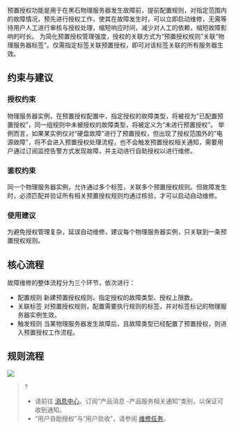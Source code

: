 预置授权功能是用于在黑石物理服务器发生故障前，提前配置规则，对指定范围内的故障情况，预先进行授权工作，使其在故障发生时，可以立即启动维修，无需等待用户人工进行审核与授权处理，缩短响应时间，减少对人工的依赖，缩短故障影响的时长。
为简化预置授权管理强度，授权的关联方式为“预置授权规则”关联“物理服务器标签”。仅需指定标签关联预置授权，即可对该标签关联的所有服务器生效。

## 约束与建议
### 授权约束
物理服务器实例，在预置授权配置中，指定授权的故障类型，将被视为“已配置预置授权”，同一组规则中未被授权的故障类型，将被定义为“未进行预置授权”。
举例而言，如果某实例仅对“硬盘故障”进行了预置授权，但出现了授权范围外的“电源故障”，将不会进入预置授权处理流程，也不会触发预置授权相关通知，需要用户通过订阅监控告警方式发现故障，并主动进行自助授权以进行维修。
### 鉴权约束
同一个物理服务器实例，允许通过多个标签，关联多个预置授权规则。但故障发生时，必须匹配并验证所有相关预置授权规则均通过核验，才可以启动自动维修。
### 使用建议
为避免授权管理复杂，延误自动维修，建议每个物理服务器实例，只关联到一条预置授权规则。

## 核心流程
故障维修的整体流程分为三个环节，依次进行：
- 配置规则
新建预置授权规则，指定授权的故障类型、授权上限数。
- 关联标签
对预置授权规则，配置需要执行规则的标签，并对标签标记的物理服务器实例生效。
- 触发规则
当某物理服务器发生故障后，且故障类型已经配置了预置授权，则进入预置授权工作流程。

## 规则流程
![](https://main.qcloudimg.com/raw/429ee5a57c29bc27a3dc54895c990cb7.png)

>? 
> - 请前往 [消息中心](https://console.cloud.tencent.com/messageCenter/messageConfig)，订阅“产品消息 -产品服务相关通知”类别，以保证可收到通知。
> - “用户自助授权”与“用户验收”，请参阅 [维修任务](https://cloud.tencent.com/document/product/386/18190)。


